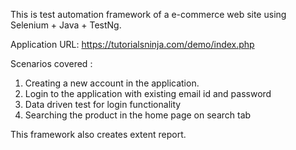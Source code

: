 This is test automation framework of a e-commerce web site using Selenium + Java + TestNg.

Application URL: https://tutorialsninja.com/demo/index.php

Scenarios covered :
1. Creating a new account in the application.
2. Login to the application with existing email id and password
3. Data driven test for login functionality
4. Searching the product in the home page on search tab

This framework also creates extent report. 

